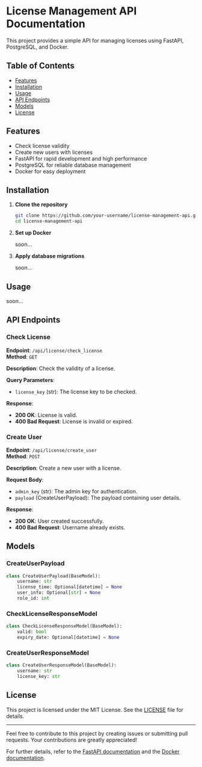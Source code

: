 # License Management API Documentation

This project provides a simple API for managing licenses using FastAPI, PostgreSQL, and Docker.

## Table of Contents

- [Features](#features)
- [Installation](#installation)
- [Usage](#usage)
- [API Endpoints](#api-endpoints)
- [Models](#models)
- [License](#license)

## Features

- Check license validity
- Create new users with licenses
- FastAPI for rapid development and high performance
- PostgreSQL for reliable database management
- Docker for easy deployment

## Installation

1. **Clone the repository**

   ```bash
   git clone https://github.com/your-username/license-management-api.git
   cd license-management-api
   ```

2. **Set up Docker**

   soon...

3. **Apply database migrations**

      soon...


## Usage

   soon...


## API Endpoints

### Check License

**Endpoint**: `/api/license/check_license`  
**Method**: `GET`

**Description**: Check the validity of a license.

**Query Parameters**:
- `license_key` (str): The license key to be checked.

**Response**:
- **200 OK**: License is valid.
- **400 Bad Request**: License is invalid or expired.

### Create User

**Endpoint**: `/api/license/create_user`  
**Method**: `POST`

**Description**: Create a new user with a license.

**Request Body**:
- `admin_key` (str): The admin key for authentication.
- `payload` (CreateUserPayload): The payload containing user details.

**Response**:
- **200 OK**: User created successfully.
- **400 Bad Request**: Username already exists.

## Models

### CreateUserPayload

```python
class CreateUserPayload(BaseModel):
    username: str
    license_time: Optional[datetime] = None
    user_info: Optional[str] = None
    role_id: int
```

### CheckLicenseResponseModel

```python
class CheckLicenseResponseModel(BaseModel):
    valid: bool
    expiry_date: Optional[datetime] = None
```

### CreateUserResponseModel

```python
class CreateUserResponseModel(BaseModel):
    username: str
    license_key: str
```

## License

This project is licensed under the MIT License. See the [LICENSE](LICENSE) file for details.

---

Feel free to contribute to this project by creating issues or submitting pull requests. Your contributions are greatly appreciated!

For further details, refer to the [FastAPI documentation](https://fastapi.tiangolo.com/) and the [Docker documentation](https://docs.docker.com/).
